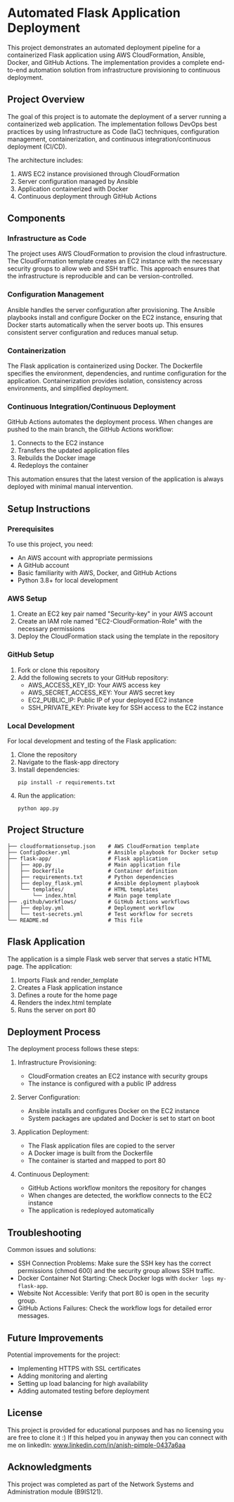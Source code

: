 # Automated Flask Application Deployment

This project demonstrates an automated deployment pipeline for a containerized Flask application using AWS CloudFormation, Ansible, Docker, and GitHub Actions. The implementation provides a complete end-to-end automation solution from infrastructure provisioning to continuous deployment.

## Project Overview

The goal of this project is to automate the deployment of a server running a containerized web application. The implementation follows DevOps best practices by using Infrastructure as Code (IaC) techniques, configuration management, containerization, and continuous integration/continuous deployment (CI/CD).

The architecture includes:

1. AWS EC2 instance provisioned through CloudFormation
2. Server configuration managed by Ansible
3. Application containerized with Docker
4. Continuous deployment through GitHub Actions

## Components

### Infrastructure as Code

The project uses AWS CloudFormation to provision the cloud infrastructure. The CloudFormation template creates an EC2 instance with the necessary security groups to allow web and SSH traffic. This approach ensures that the infrastructure is reproducible and can be version-controlled.

### Configuration Management

Ansible handles the server configuration after provisioning. The Ansible playbooks install and configure Docker on the EC2 instance, ensuring that Docker starts automatically when the server boots up. This ensures consistent server configuration and reduces manual setup.

### Containerization

The Flask application is containerized using Docker. The Dockerfile specifies the environment, dependencies, and runtime configuration for the application. Containerization provides isolation, consistency across environments, and simplified deployment.

### Continuous Integration/Continuous Deployment

GitHub Actions automates the deployment process. When changes are pushed to the main branch, the GitHub Actions workflow:
1. Connects to the EC2 instance
2. Transfers the updated application files
3. Rebuilds the Docker image
4. Redeploys the container

This automation ensures that the latest version of the application is always deployed with minimal manual intervention.

## Setup Instructions

### Prerequisites

To use this project, you need:
- An AWS account with appropriate permissions
- A GitHub account
- Basic familiarity with AWS, Docker, and GitHub Actions
- Python 3.8+ for local development

### AWS Setup

1. Create an EC2 key pair named "Security-key" in your AWS account
2. Create an IAM role named "EC2-CloudFormation-Role" with the necessary permissions
3. Deploy the CloudFormation stack using the template in the repository

### GitHub Setup

1. Fork or clone this repository
2. Add the following secrets to your GitHub repository:
   - AWS_ACCESS_KEY_ID: Your AWS access key
   - AWS_SECRET_ACCESS_KEY: Your AWS secret key
   - EC2_PUBLIC_IP: Public IP of your deployed EC2 instance
   - SSH_PRIVATE_KEY: Private key for SSH access to the EC2 instance

### Local Development

For local development and testing of the Flask application:

1. Clone the repository
2. Navigate to the flask-app directory
3. Install dependencies:
   ```
   pip install -r requirements.txt
   ```
4. Run the application:
   ```
   python app.py
   ```

## Project Structure

```
├── cloudformationsetup.json    # AWS CloudFormation template
├── ConfigDocker.yml            # Ansible playbook for Docker setup
├── flask-app/                  # Flask application
│   ├── app.py                  # Main application file
│   ├── Dockerfile              # Container definition
│   ├── requirements.txt        # Python dependencies
│   ├── deploy_flask.yml        # Ansible deployment playbook
│   └── templates/              # HTML templates
│       └── index.html          # Main page template
├── .github/workflows/          # GitHub Actions workflows
│   ├── deploy.yml              # Deployment workflow
│   └── test-secrets.yml        # Test workflow for secrets
└── README.md                   # This file
```

## Flask Application

The application is a simple Flask web server that serves a static HTML page. The application:
1. Imports Flask and render_template
2. Creates a Flask application instance
3. Defines a route for the home page
4. Renders the index.html template
5. Runs the server on port 80

## Deployment Process

The deployment process follows these steps:

1. Infrastructure Provisioning:
   - CloudFormation creates an EC2 instance with security groups
   - The instance is configured with a public IP address

2. Server Configuration:
   - Ansible installs and configures Docker on the EC2 instance
   - System packages are updated and Docker is set to start on boot

3. Application Deployment:
   - The Flask application files are copied to the server
   - A Docker image is built from the Dockerfile
   - The container is started and mapped to port 80

4. Continuous Deployment:
   - GitHub Actions workflow monitors the repository for changes
   - When changes are detected, the workflow connects to the EC2 instance
   - The application is redeployed automatically

## Troubleshooting

Common issues and solutions:

- SSH Connection Problems: Make sure the SSH key has the correct permissions (chmod 600) and the security group allows SSH traffic.
- Docker Container Not Starting: Check Docker logs with `docker logs my-flask-app`.
- Website Not Accessible: Verify that port 80 is open in the security group.
- GitHub Actions Failures: Check the workflow logs for detailed error messages.

## Future Improvements

Potential improvements for the project:

- Implementing HTTPS with SSL certificates
- Adding monitoring and alerting
- Setting up load balancing for high availability
- Adding automated testing before deployment

## License

This project is provided for educational purposes and has no licensing you are free to clone it :)
If this helped you in anyway then you can connect with me on linkedIn: www.linkedin.com/in/anish-pimple-0437a6aa 

## Acknowledgments

This project was completed as part of the Network Systems and Administration module (B9IS121).
